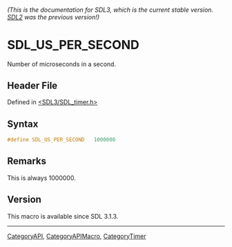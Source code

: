 ###### (This is the documentation for SDL3, which is the current stable version. [SDL2](https://wiki.libsdl.org/SDL2/) was the previous version!)
# SDL_US_PER_SECOND

Number of microseconds in a second.

## Header File

Defined in [<SDL3/SDL_timer.h>](https://github.com/libsdl-org/SDL/blob/main/include/SDL3/SDL_timer.h)

## Syntax

```c
#define SDL_US_PER_SECOND   1000000
```

## Remarks

This is always 1000000.

## Version

This macro is available since SDL 3.1.3.

----
[CategoryAPI](CategoryAPI), [CategoryAPIMacro](CategoryAPIMacro), [CategoryTimer](CategoryTimer)


